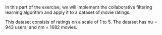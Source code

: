 In this part of the exercise, we will implement the collaborative filtering learning algorithm and apply it to a dataset of movie ratings.

This dataset consists of ratings on a scale of 1 to 5. The dataset has nu = 943 users, and nm = 1682 movies.
